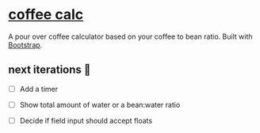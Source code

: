 # [coffee calc](https://coffeecalc.netlify.app/)
A pour over coffee calculator based on your coffee to bean ratio. Built with [Bootstrap](https://getbootstrap.com/).

## next iterations 🔧 ##
- [ ] Add a timer
- [ ] Show total amount of water or a bean:water ratio
- [ ] Decide if field input should accept floats


